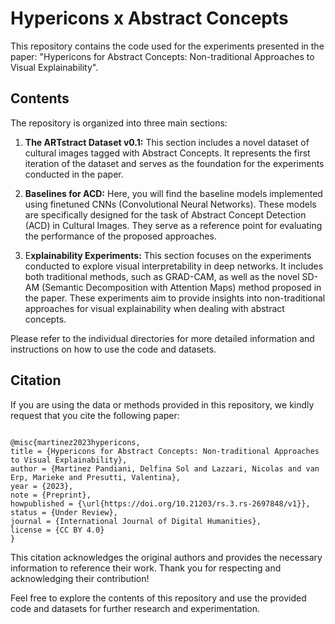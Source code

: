 # Hypericons x Abstract Concepts

This repository contains the code used for the experiments presented in the paper: "Hypericons for Abstract Concepts: Non-traditional Approaches to Visual Explainability".

## Contents
The repository is organized into three main sections:

1. **The ARTstract Dataset v0.1:** This section includes a novel dataset of cultural images tagged with Abstract Concepts. It represents the first iteration of the dataset and serves as the foundation for the experiments conducted in the paper.


2. **Baselines for ACD:** Here, you will find the baseline models implemented using finetuned CNNs (Convolutional Neural Networks). These models are specifically designed for the task of Abstract Concept Detection (ACD) in Cultural Images. They serve as a reference point for evaluating the performance of the proposed approaches.


3. E**xplainability Experiments:** This section focuses on the experiments conducted to explore visual interpretability in deep networks. It includes both traditional methods, such as GRAD-CAM, as well as the novel SD-AM (Semantic Decomposition with Attention Maps) method proposed in the paper. These experiments aim to provide insights into non-traditional approaches for visual explainability when dealing with abstract concepts.

Please refer to the individual directories for more detailed information and instructions on how to use the code and datasets.

## Citation

If you are using the data or methods provided in this repository, we kindly request that you cite the following paper:



```

@misc{martinez2023hypericons,
title = {Hypericons for Abstract Concepts: Non-traditional Approaches to Visual Explainability},
author = {Martinez Pandiani, Delfina Sol and Lazzari, Nicolas and van Erp, Marieke and Presutti, Valentina},
year = {2023},
note = {Preprint},
howpublished = {\url{https://doi.org/10.21203/rs.3.rs-2697848/v1}},
status = {Under Review},
journal = {International Journal of Digital Humanities},
license = {CC BY 4.0}
}
```
This citation acknowledges the original authors and provides the necessary information to reference their work. Thank you for respecting and acknowledging their contribution!

Feel free to explore the contents of this repository and use the provided code and datasets for further research and experimentation.